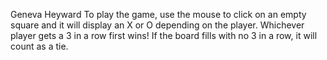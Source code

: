 Geneva Heyward
To play the game, use the mouse to click on an empty square and it will display an X or O depending on the player.
Whichever player gets a 3 in a row first wins! If the board fills with no 3 in a row, it will count as a tie.